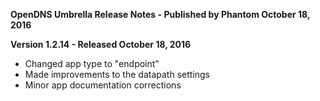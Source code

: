 **OpenDNS Umbrella Release Notes - Published by Phantom October 18, 2016**


**Version 1.2.14 - Released October 18, 2016**

* Changed app type to "endpoint"
* Made improvements to the datapath settings
* Minor app documentation corrections
